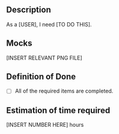 ## Description
As a [USER],
I need [TO DO THIS].

## Mocks
[INSERT RELEVANT PNG FILE]

## Definition of Done
- [ ] All of the required items are completed.

## Estimation of time required
[INSERT NUMBER HERE] hours 

